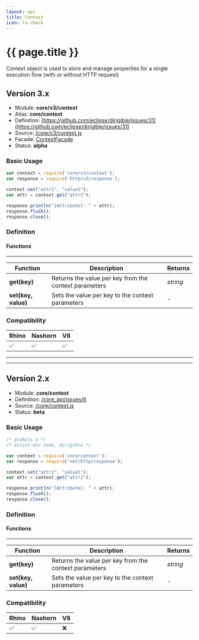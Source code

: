 ```yaml
---
layout: api
title: Context
icon: fa-check
---
```


{{ page.title }}
===

Context object is used to store and manage properties for a single execution flow (with or without HTTP request)

Version 3.x
---

- Module: **core/v3/context**
- Alias: **core/context**
- Definition: [https://github.com/eclipse/dirigible/issues/31](https://github.com/eclipse/dirigible/issues/31)
- Source: [/core/v3/context.js](https://github.com/dirigiblelabs/api-v3-core/blob/master/core/v3/context.js)
- Facade: [ContextFacade](https://github.com/eclipse/dirigible/blob/master/api/api-facade/api-core/src/main/java/org/eclipse/dirigible/api/v3/core/ContextFacade.java)
- Status: **alpha**

### Basic Usage

```javascript
var context = require('core/v3/context');
var response = require('http/v3/response');

context.set("attr1", "value1");
var attr = context.get("attr1");

response.println("[Attribute]: " + attr);
response.flush();
response.close();
```


### Definition

#### Functions

---

Function     | Description | Returns
------------ | ----------- | --------
**get(key)**   | Returns the value per key from the context parameters | *string*
**set(key, value)**   | Sets the value per key to the context parameters | -



### Compatibility

Rhino | Nashorn | V8
----- | ------- | --------
 ✅  | ✅  | ✅
 
 
 ---
 
 ---
 
 
 Version 2.x
---
 
- Module: **core/context**
- Definition: [/core_api/issues/6](https://github.com/dirigiblelabs/core_api/issues/6)
- Source: [/core/context.js](https://github.com/dirigiblelabs/core_api/blob/master/core_api/ScriptingServices/core/context.js)
- Status: **beta**

### Basic Usage

```javascript
/* globals $ */
/* eslint-env node, dirigible */

var context = require('core/context');
var response = require('net/http/response');

context.set("attr1", "value1");
var attr = context.get("attr1");

response.println("[Attribute]: " + attr);
response.flush();
response.close();
```


### Definition

#### Functions

---

Function     | Description | Returns
------------ | ----------- | --------
**get(key)**   | Returns the value per key from the context parameters | *string*
**set(key, value)**   | Sets the value per key to the context parameters | -



### Compatibility

Rhino | Nashorn | V8
----- | ------- | --------
 ✅  | ✅  | ❌

